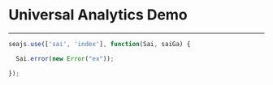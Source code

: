 # Universal Analytics Demo

---

<script src="../sea-modules/sai/3.0.0/seer-sai.js?nowrap"></script>
<script src="../sea-modules/sai/3.0.0/seer-jsniffer.js?nowrap"></script>

<script>
if (!window.ga) {
  (function(i,s,o,g,r,a,m){i["GoogleAnalyticsObject"]=r;i[r]=i[r]||function(){
  (i[r].q=i[r].q||[]).push(arguments)},i[r].l=1*new Date();a=s.createElement(o),
  m=s.getElementsByTagName(o)[0];a.async=1;a.src=g;m.parentNode.insertBefore(a,m)
  })(window,document,'script','//www.google-analytics.com/analytics.js','ga');
  ga('create', 'UA-50522089-2', 'spm documentation');
  ga('send', 'pageview');
}
</script>


````javascript
seajs.use(['sai', 'index'], function(Sai, saiGa) {

  Sai.error(new Error("ex"));

});
````
